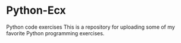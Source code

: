 # Python-Ecx
Python code exercises 
This is a repository for uploading some of my favorite Python programming exercises.
